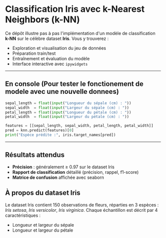 # Classification Iris avec k-Nearest Neighbors (k-NN)

Ce dépôt illustre pas à pas l'implémentation d'un modèle de classification **k-NN** sur le célèbre dataset **Iris**. Vous y trouverez :

- Exploration et visualisation du jeu de données
- Préparation train/test
- Entraînement et évaluation du modèle
- Interface interactive avec `ipywidgets`

---

## En console (Pour tester le fonctionement de modele avec une nouvelle donnees)

```python
sepal_length = float(input("Longueur du sépale (cm) : "))
sepal_width  = float(input("Largeur du sépale (cm) : "))
petal_length = float(input("Longueur du pétale (cm) : "))
petal_width  = float(input("Largeur du pétale (cm) : "))

features = [[sepal_length, sepal_width, petal_length, petal_width]]
pred = knn.predict(features)[0]
print("Espèce prédite :", iris.target_names[pred])
```

---

## Résultats attendus
- **Précision** : généralement ≥ 0.97 sur le dataset Iris
- **Rapport de classification** détaillé (précision, rappel, f1-score)
- **Matrice de confusion** affichée avec seaborn

## À propos du dataset Iris

Le dataset Iris contient 150 observations de fleurs, réparties en 3 espèces : *Iris setosa*, *Iris versicolor*, *Iris virginica*. Chaque échantillon est décrit par 4 caractéristiques :
- Longueur et largeur du sépale
- Longueur et largeur du pétale